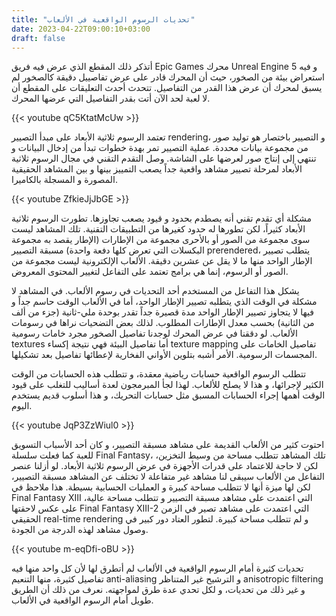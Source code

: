 ```yaml
---
title: "تحديات الرسوم الواقعية في الألعاب"
date: 2023-04-22T09:00:10+03:00
draft: false
---
```


أتذكر ذلك المقطع الذي عرض فيه فريق Epic Games محرك Unreal Engine 5 و فيه استعراض بيئة من الصخور، حيث أن المحرك قادر على عرض تفاصييل دقيقة كالصخور لم يسبق لمحرك أن عرض هذا القدر من التفاصيل. تتحدث أحدث التعليقات على المقطع أن لا لعبة لحد الآن أتت بقدر التفاصيل التي عرضها المحرك.

{{< youtube qC5KtatMcUw >}}

تعتمد الرسوم ثلاثية الأبعاد على مبدأ التصيير rendering، و التصيير باختصار هو توليد صور من مجموعة بيانات محددة. عملية التصيير تمر بهدة خطوات تبدأ من إدخال البيانات و تنتهي إلى إنتاج صور لعرضها على الشاشة. وصل التقدم التقني في مجال الرسوم ثلاثية الأبعاد لمرحلة تصيير مشاهد واقعية جداً يصعب التمييز بينها و بين المشاهد الحقيقية المصورة و المسجلة بالكاميرا.

{{< youtube ZfkieJjJbGE >}}

مشكلة أي تقدم تقني أنه يصطدم بحدود و قيود يصعب تجاوزها. تطورت الرسوم ثلاثية الأبعاد كثيراً، لكن تطورها له حدود كغيرها من التطبيقات التقنية. تلك المشاهد ليست سوى مجموعة من الصور أو بالأحرى مجموعة من الإطارات (الإطار يقصد به مجموعة البكسلات التي تعرض كلها دفعة واحدة) مسبقة التصيير prerendered، يتطلب تصيير الإطار الواحد منها ما لا يقل عن عشرين دقيقة. الألعاب الإلكترونية ليست مجموعة من الصور أو الرسوم، إنما هي برامج تعتمد على التفاعل لتغيير المحتوى المعروض.

يشكل هذا التفاعل من المستخدم أحد التحديات في رسوم الألعاب. في المشاهد لا مشكلة في الوقت الذي يتطلبه تصيير الإطار الواحد، أما في الألعاب الوقت حاسم جداً و فيها لا يتجاوز تصيير الإطار الواحد مدة قصيرة جداً تقدر بوحدة ملي-ثانية (جزء من ألف من الثانية) بحسب معدل الإطارات المطلوب. لذلك بعض التضحيات نراها في رسومات الألعاب. لو دققنا في عرض المحرك لوجدنا تفاصيل الصخور مجرد خامات رسومية textures أما تفاصيل البيئة فهي نتيجة إكساء texture mapping تفاصيل الخامات على المجسمات الرسومية. الأمر أشبه بتلوين الأواني الفخارية لإعطائها تفاصيل بعد تشكيلها.

تتطلب الرسوم الواقعية حسابات رياضية معقدة، و تتطلب هذه الحسابات من الوقت الكثير لإجرائها، و هذا لا يصلح للألعاب. لهذا لجأ المبرمجون لعدة أساليب للتغلب على قيود الوقت أهمها إجراء الحسابات المسبق مثل حسابات التحريك، و هذا أسلوب قديم يستخدم اليوم.

{{< youtube JqP3ZzWiul0 >}}

احتوت كثير من الألعاب القديمة على مشاهد مسبقة التصيير، و كان أحد الأسباب التسويق للعبة كما فعلت سلسلة Final Fantasy، تلك المشاهد تتطلب مساحة من وسيط التخزين، لكن لا حاجة للاعتماد على قدرات الأجهزة في عرض الرسوم ثلاثية الأبعاد. لو أزلنا عنصر التفاعل من الألعاب سيبقى لنا مشاهد غير متفاعلة لا تختلف عن المشاهد مسبقة التصيير، لكن لها ميزة أنها لا تتطلب مساحة كبيرة و العمليات الحسابية بسيطة. هذا ملاحظ في Final Fantasy XIII التي اعتمدت على مشاهد مسبقة التصيير و تتطلب مساحة عالية، على عكس لاحقتها Final Fantasy XIII-2 التي اعتمدت على مشاهد تصير في الزمن الحقيقي real-time rendering و لم تتطلب مساحة كبيرة. لتطور العتاد دور كبير في وصول مشاهد لهذه الدرجة من الجودة.

{{< youtube m-eqDfi-oBU >}}

تحديات كثيرة أمام الرسوم الواقعية في الألعاب لم أتطرق لها لأن كل واحد منها فيه تفاصيل كثيرة، منها التنعيم anti-aliasing و الترشيح غير المتناظر anisotropic filtering و غير ذلك من تحديات، و لكل تحدي عدة طرق لمواجهته. نعرف من ذلك أن الطريق طويل أمام الرسوم الواقعية في الألعاب.